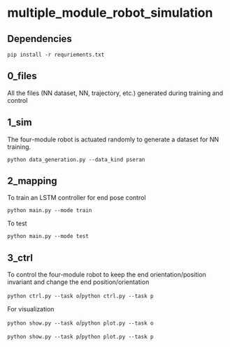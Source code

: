 # multiple_module_robot_simulation

## Dependencies
`pip install -r requriements.txt`

## 0_files
All the files (NN dataset, NN, trajectory, etc.) generated during training and control

## 1_sim
The four-module robot is actuated randomly to generate a dataset for NN training.

`python data_generation.py --data_kind pseran`

## 2_mapping
To train an LSTM controller for end pose control

`python main.py --mode train`

To test

`python main.py --mode test`

## 3_ctrl
To control the four-module robot to keep the end orientation/position invariant and change the end position/orientation

`python ctrl.py --task o`/`python ctrl.py --task p`

For visualization

`python show.py --task o`/`python plot.py --task o`

`python show.py --task p`/`python plot.py --task p`

